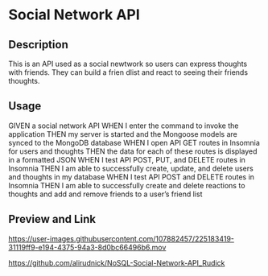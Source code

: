 # Social Network API

## Description
This is an API used as a social newtwork so users can express thoughts with friends. They can build a frien dlist and react to seeing their friends thoughts.

## Usage
GIVEN a social network API WHEN I enter the command to invoke the application THEN my server is started and the Mongoose models are synced to the MongoDB database WHEN I open API GET routes in Insomnia for users and thoughts THEN the data for each of these routes is displayed in a formatted JSON WHEN I test API POST, PUT, and DELETE routes in Insomnia THEN I am able to successfully create, update, and delete users and thoughts in my database WHEN I test API POST and DELETE routes in Insomnia THEN I am able to successfully create and delete reactions to thoughts and add and remove friends to a user’s friend list

## Preview and Link



https://user-images.githubusercontent.com/107882457/225183419-31119ff9-e194-4375-94a3-8d0bc66496b6.mov

https://github.com/alirudnick/NoSQL-Social-Network-API_Rudick
